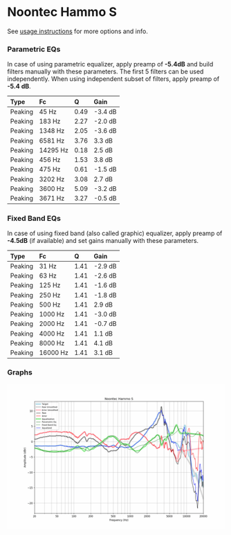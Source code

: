 # Noontec Hammo S
See [usage instructions](https://github.com/jaakkopasanen/AutoEq#usage) for more options and info.

### Parametric EQs
In case of using parametric equalizer, apply preamp of **-5.4dB** and build filters manually
with these parameters. The first 5 filters can be used independently.
When using independent subset of filters, apply preamp of **-5.4 dB**.

| Type    | Fc       |    Q | Gain    |
|:--------|:---------|:-----|:--------|
| Peaking | 45 Hz    | 0.49 | -3.4 dB |
| Peaking | 183 Hz   | 2.27 | -2.0 dB |
| Peaking | 1348 Hz  | 2.05 | -3.6 dB |
| Peaking | 6581 Hz  | 3.76 | 3.3 dB  |
| Peaking | 14295 Hz | 0.18 | 2.5 dB  |
| Peaking | 456 Hz   | 1.53 | 3.8 dB  |
| Peaking | 475 Hz   | 0.61 | -1.5 dB |
| Peaking | 3202 Hz  | 3.08 | 2.7 dB  |
| Peaking | 3600 Hz  | 5.09 | -3.2 dB |
| Peaking | 3671 Hz  | 3.27 | -0.5 dB |

### Fixed Band EQs
In case of using fixed band (also called graphic) equalizer, apply preamp of **-4.5dB**
(if available) and set gains manually with these parameters.

| Type    | Fc       |    Q | Gain    |
|:--------|:---------|:-----|:--------|
| Peaking | 31 Hz    | 1.41 | -2.9 dB |
| Peaking | 63 Hz    | 1.41 | -2.6 dB |
| Peaking | 125 Hz   | 1.41 | -1.6 dB |
| Peaking | 250 Hz   | 1.41 | -1.8 dB |
| Peaking | 500 Hz   | 1.41 | 2.9 dB  |
| Peaking | 1000 Hz  | 1.41 | -3.0 dB |
| Peaking | 2000 Hz  | 1.41 | -0.7 dB |
| Peaking | 4000 Hz  | 1.41 | 1.1 dB  |
| Peaking | 8000 Hz  | 1.41 | 4.1 dB  |
| Peaking | 16000 Hz | 1.41 | 3.1 dB  |

### Graphs
![](./Noontec%20Hammo%20S.png)